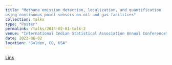 ```yaml
---
title: "Methane emission detection, localization, and quantification
using continuous point-sensors on oil and gas facilities"
collection: talks
type: "Poster"
permalink: /talks/2014-02-01-talk-2
venue: "International Indian Statistical Association Annual Conference"
date: 2023-06-02
location: "Golden, CO, USA"
---
```


[Link](/files/IISA2023_poster_MengJia.pdf)
